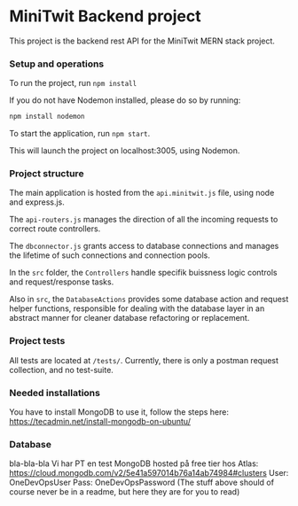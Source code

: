 # MiniTwit Backend project
This project is the backend rest API for the MiniTwit MERN stack project.

### Setup and operations

To run the project, run `npm install`

If you do not have Nodemon installed, please do so by running:
```bash
npm install nodemon
```

To start the application, run ```npm start```.

This will launch the project on localhost:3005, using Nodemon.

### Project structure
The main application is hosted from the `api.minitwit.js` file, using node and express.js.

The `api-routers.js` manages the direction of all the incoming requests to correct route controllers.

The `dbconnector.js` grants access to database connections and manages the lifetime of such connections and connection pools.

In the `src` folder, the `Controllers` handle specifik buissness logic controls and request/response tasks.

Also in `src`, the `DatabaseActions` provides some database action and request helper functions, 
responsible for dealing with the database layer in an abstract manner for cleaner database refactoring or replacement.

### Project tests
All tests are located at `/tests/`. Currently, there is only a postman request collection, and no test-suite.

### Needed installations
You have to install MongoDB to use it, follow the steps here:
https://tecadmin.net/install-mongodb-on-ubuntu/

### Database
bla-bla-bla
Vi har PT en test MongoDB hosted på free tier hos Atlas:
https://cloud.mongodb.com/v2/5e41a597014b76a14ab74984#clusters
User: OneDevOpsUser
Pass: OneDevOpsPassword
(The stuff above should of course never be in a readme, but here they are for you to read)
